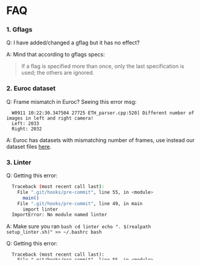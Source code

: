 # FAQ

### 1. Gflags
  Q: I have added/changed a gflag but it has no effect?

  A: Mind that according to gflags specs: 
  > If a flag is specified more than once, only the last specification is used; the others are ignored.

### 2. Euroc dataset
  Q: Frame mismatch in Euroc? Seeing this error msg:
  ```
    W0911 10:22:30.347504 27725 ETH_parser.cpp:520] Different number of images in left and right camera!
    Left: 2033
    Right: 2032
  ```

  A: Euroc has datasets with mismatching number of frames, use instead our dataset files [here](https://drive.google.com/open?id=1_kwqHojvBusHxilcclqXh6haxelhJW0O).

### 3. Linter

  Q: Getting this error:
  ```bash
    Traceback (most recent call last):
      File ".git/hooks/pre-commit", line 55, in <module>
        main()
      File ".git/hooks/pre-commit", line 49, in main
        import linter
    ImportError: No module named linter
  ```
  A:
    Make sure you ran
    ```bash
      cd linter
      echo ". $(realpath setup_linter.sh)" >> ~/.bashrc
      bash
    ```

  Q: Getting this error:
  ```
    Traceback (most recent call last):
      File ".git/hooks/pre-commit", line 55, in <module>
        main()
      File ".git/hooks/pre-commit", line 51, in main
        linter.linter_check(repo_root, linter_folder)
      File "/home/tonirv/Code/Kimera-VIO/dev_tools/linter/linter.py", line 483, in linter_check
        ascii_art, repo_root)
      File "/home/tonirv/Code/Kimera-VIO/dev_tools/linter/linter.py", line 124, in check_cpp_lint
        cpplint = imp.load_source('cpplint', cpplint_file)
    IOError: [Errno 2] No such file or directory
  ```

  A: Make sure you initialized the linter:
  ```bash
    init_linter_git_hooks 
    # Success, githooks initialized!

  ```

